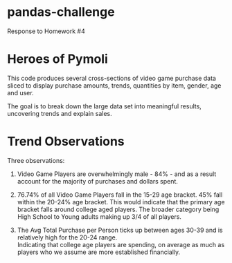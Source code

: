 # pandas-challenge
 Response to Homework #4

# Heroes of Pymoli

This code produces several cross-sections of video game purchase data sliced to display
purchase amounts, trends, quantities by item, gender, age and user.

The goal is to break down the large data set into meaningful results, uncovering trends 
and explain sales.

# Trend Observations

Three observations:

1. Video Game Players are overwhelmingly male - 84% - and as a result account for the majority of purchases and dollars spent.

2. 76.74% of all Video Game Players fall in the 15-29 age bracket.  45% fall within the 20-24% age bracket. 
   This would indicate that the primary age bracket falls around college aged players. The broader category being High School to Young adults making up 3/4 of all      players.

3. The Avg Total Purchase per Person ticks up between ages 30-39 and is relatively high for the 20-24 range.  
   Indicating that college age players are spending, on average as much as players who we assume are more established financially.
